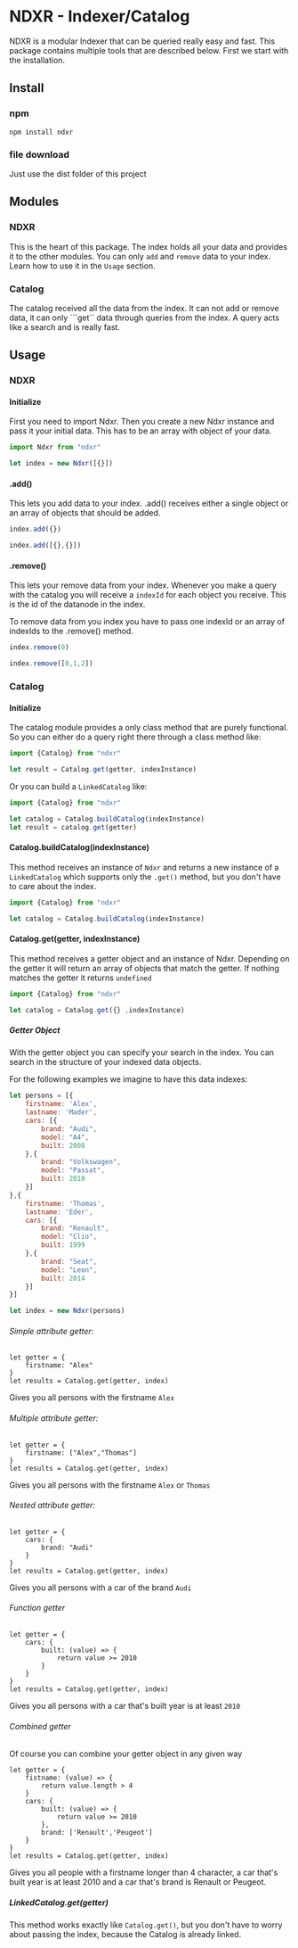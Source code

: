 # NDXR - Indexer/Catalog

NDXR is a modular Indexer that can be queried really easy and fast.
This package contains multiple tools that are described below.
First we start with the installation.

## Install

### npm
```npm install ndxr```

### file download
Just use the dist folder of this project

## Modules

### NDXR
This is the heart of this package. The index holds all your data and
provides it to the other modules. You can only ```add``` and ```remove```
data to your index.
Learn how to use it in the ```Usage``` section.

### Catalog
The catalog received all the data from the index. It can not add or remove
data, it can only ```get`` data through queries from the index. A query
acts like a search and is really fast.

## Usage

### NDXR

#### Initialize
First you need to import Ndxr.
Then you create a new Ndxr instance and pass it your initial data.
This has to be an array with object of your data.
```Javascript
import Ndxr from "ndxr"

let index = new Ndxr([{}])
```

#### .add()
This lets you add data to your index.
.add() receives either a single object or an array of objects
that should be added.
```Javascript
index.add({})

index.add([{},{}])
```

#### .remove()
This lets your remove data from your index.
Whenever you make a query with the catalog you will receive a
```indexId``` for each object you receive. This is the id of the datanode
in the index.

To remove data from you index you have to pass one indexId or
an array of indexIds to the .remove() method.

```Javascript
index.remove(0)

index.remove([0,1,2])
```


### Catalog

#### Initialize
The catalog module provides a only class method that are purely functional.
So you can either do a query right there through a class method like:

```Javascript
import {Catalog} from "ndxr"

let result = Catalog.get(getter, indexInstance)
```

Or you can build a ```LinkedCatalog``` like:

```Javascript
import {Catalog} from "ndxr"

let catalog = Catalog.buildCatalog(indexInstance)
let result = catalog.get(getter)
```

#### Catalog.buildCatalog(indexInstance)
This method receives an instance of ```Ndxr``` and returns a new instance
of a ```LinkedCatalog``` which supports only the ```.get()``` method,
but you don't have to care about the index.

```Javascript
import {Catalog} from "ndxr"

let catalog = Catalog.buildCatalog(indexInstance)
```

#### Catalog.get(getter, indexInstance)
This method receives a getter object and an instance of Ndxr.
Depending on the getter it will return an array of objects that
match the getter. If nothing matches the getter it returns ```undefined```

```Javascript
import {Catalog} from "ndxr"

let catalog = Catalog.get({} ,indexInstance)
```

##### Getter Object
With the getter object you can specify your search in the index.
You can search in the structure of your indexed data objects.

For the following examples we imagine to have this data indexes:

```Javascript
let persons = [{
    firstname: 'Alex',
    lastname: 'Mader',
    cars: [{
        brand: "Audi",
        model: "A4",
        built: 2008
    },{
        brand: "Volkswagen",
        model: "Passat",
        built: 2010
    }]
},{
    firstname: 'Thomas',
    lastname: 'Eder',
    cars: [{
        brand: "Renault",
        model: "Clio",
        built: 1999
    },{
        brand: "Seat",
        model: "Leon",
        built: 2014
    }]
}]

let index = new Ndxr(persons)
```

###### Simple attribute getter:
```Javasript
let getter = {
    firstname: "Alex"
}
let results = Catalog.get(getter, index)
```
Gives you all persons with the firstname ```Alex```

###### Multiple attribute getter:
```Javasript
let getter = {
    firstname: ["Alex","Thomas"]
}
let results = Catalog.get(getter, index)
```
Gives you all persons with the firstname ```Alex``` or ```Thomas```

###### Nested attribute getter:
```Javasript
let getter = {
    cars: {
        brand: "Audi"
    }
}
let results = Catalog.get(getter, index)
```
Gives you all persons with a car of the brand ```Audi```

###### Function getter
```Javasript
let getter = {
    cars: {
        built: (value) => {
            return value >= 2010
        }
    }
}
let results = Catalog.get(getter, index)
```
Gives you all persons with a car that's built year is at least ```2010```

###### Combined getter
Of course you can combine your getter object in any given way
```Javasript
let getter = {
    fistname: (value) => {
        return value.length > 4
    }
    cars: {
        built: (value) => {
            return value >= 2010
        },
        brand: ['Renault','Peugeot']
    }
}
let results = Catalog.get(getter, index)
```
Gives you all people with a firstname longer than 4 character,
a car that's built year is at least 2010 and a car
that's brand is Renault or Peugeot.


##### LinkedCatalog.get(getter)
This method works exactly like ```Catalog.get()```,
but you don't have to worry about passing the index,
because the Catalog is already linked.
